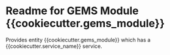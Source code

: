 # Readme for GEMS Module {{cookiecutter.gems_module}}

Provides entity {{cookiecutter.gems_module}} which has a {{cookiecutter.service_name}} service.